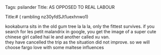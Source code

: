 Tags: psilander
Title: AS OPPOSED TO REAL LABOUR
  
Title:# ( rambling nz30yfdSJt1uexhnwo1)
  
kookaburra sits in the old gum tree la la la, only the fittest survives. if you search for les petit malandrix in google, you get the image of a super cute chinese girl called hai le and another called xu van.  
they have cancelled the trip as the situation did not improve. so we will choose fargo love with some maltese influences